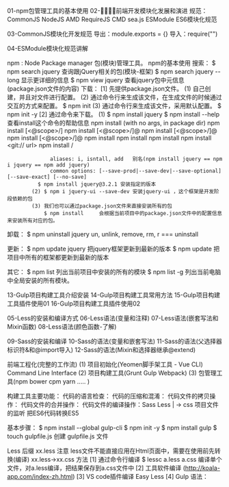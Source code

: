 01-npm包管理工具的基本使用
02-前端开发模块化发展和演进
  规范：
    CommonJS NodeJS
      AMD      RequireJS
      CMD      sea.js
    ESModule  ES6模块化规范

03-CommonJS模块化开发规范
    导出：module.exports = {}
    导入：require("")

04-ESModule模块化规范讲解
    
npm : Node Package manager 包(模块)管理工具。
npm的基本使用
  搜索：
        $ npm search jquery          查询跟jQuery相关的包(模块-框架)
        $ npm search jquery --long   显示更详细的信息
        $ npm view jquery            查看jquery包中元信息(package.json文件的内容)
  下载：
        [1] 先提供package.json文件。
            (1) 自己创建，并且对文件进行配置。
            (2) 通过命令行来生成该文件，在生成文件的时候通过交互的方式来配置。  $ npm init
            (3) 通过命令行来生成该文件，采用默认配置。                      $ npm init -y
        [2] 通过命令来下载。
            (1) $ npm install jquery 
                $ npm install --help  查看install这个命令的帮助信息
                  npm install (with no args, in package dir)
                  npm install [<@scope>/]<pkg>
                  npm install [<@scope>/]<pkg>@<tag>
                  npm install [<@scope>/]<pkg>@<version>
                  npm install [<@scope>/]<pkg>@<version range>
                  npm install <folder>
                  npm install <tarball file>
                  npm install <tarball url>
                  npm install <git:// url>
                  npm install <github username>/<github project>

                  aliases: i, isntall, add   别名(npm install jquery == npm i jquery == npm add jquery)
                  common options: [--save-prod|--save-dev|--save-optional] [--save-exact] [--no-save]
              $ npm install jquery@3.2.1 安装指定的版本
            (2) $ npm i jquery-ui --save-dev 安装jquery-ui ，这个框架是开发阶段依赖的包
            (3) 我们也可以通过package.json文件来直接安装所有的包
                $ npm install     会根据当前项目中的package.json文件中的配置信息来安装所有对应的包。
                  
  卸载：
      $ npm uninstall jquery 
      un, unlink, remove, rm, r  === uninstall

  更新：
      $ npm update jquery  把jquery框架更新到最新的版本
      $ npm update          把项目中所有的框架都更新到最新的版本

  其它：
      $ npm list 列出当前项目中安装的所有的模块
      $ npm list -g  列出当前电脑中全局安装的所有模块。


13-Gulp项目构建工具介绍安装
14-Gulp项目构建工具常用方法
15-Gulp项目构建工具插件使用01
16-Gulp项目构建工具插件使用02 


05-Less的安装和编译方式
06-Less语法(变量和注释)
07-Less语法(嵌套写法和Mixin函数)
08-Less语法(颜色函数-了解)

09-Sass的安装和编译
10-Sass的语法(变量和嵌套写法)
11-Sass的语法(父选择器标识符&和@import导入)
12-Sass的语法(Mixin和选择器继承@extend)


前端工程化(完整的工作流)
  (1) 项目初始化(Yeomen脚手架工具 - Vue CLI)   Command  Line Interface
  (2) 项目构建工具(Grunt Gulp Webpack)
  (3) 包管理工具(npm bower cpm yarn ..... )
  
构建工具主要功能：
  代码的语言检查：
  代码的压缩和混淆：
  代码文件的拷贝操作：
  代码文件的合并操作：
  代码文件的编译操作：Sass Less | -> css
  项目文件的监听
  把ES6代码转换ES5

基本步骤：
  $ npm install --global gulp-cli
  $ npm init -y
  $ npm install gulp
  $ touch gulpfile.js  创建 gulpfile.js 文件


Less
  后缀 xx.less
  注意 less文件不能直接应用在Html页面中，需要在使用前先转换(编译) xx.less->xx.css
  方法
      [1] 通过命令行编译
        $ lessc a.less a.css   编译单个文件，对a.less编译，把结果保存到a.css文件中
      [2] 工具软件编译 (http://koala-app.com/index-zh.html)
      [3] VS code插件编译  Easy Less
      [4] Gulp
  语法：
    